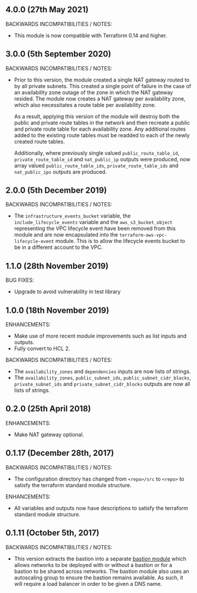 ## 4.0.0 (27th May 2021)

BACKWARDS INCOMPATIBILITIES / NOTES:

* This module is now compatible with Terraform 0.14 and higher.

## 3.0.0 (5th September 2020)

BACKWARDS INCOMPATIBILITIES / NOTES:

* Prior to this version, the module created a single NAT gateway routed to by
  all private subnets. This created a single point of failure in the case of an
  availability zone outage of the zone in which the NAT gateway resided. The
  module now creates a NAT gateway per availability zone, which also 
  necessitates a route table per availability zone. 
  
  As a result, applying this version of the module will destroy both the public 
  and private route tables in the network and then recreate a public and 
  private route table for each availability zone. Any additional routes added 
  to the existing route tables must be readded to each of the newly created 
  route tables.
  
  Additionally, where previously single valued `public_route_table_id`, 
  `private_route_table_id` and `nat_public_ip` outputs were produced, now array
  valued `public_route_table_ids`, `private_route_table_ids` and 
  `nat_public_ips` outputs are produced.

## 2.0.0 (5th December 2019)

BACKWARDS INCOMPATIBILITIES / NOTES:

* The `infrastructure_events_bucket` variable, the `include_lifecycle_events` 
  variable and the `aws_s3_bucket_object` representing the VPC lifecycle event 
  have been removed from this module and are now encapsulated into the 
  `terraform-aws-vpc-lifecycle-event` module. This is to allow the lifecycle 
  events bucket to be in a different account to the VPC.

## 1.1.0 (28th November 2019)

BUG FIXES:

* Upgrade to avoid vulnerability in test library

## 1.0.0 (18th November 2019)

ENHANCEMENTS:

* Make use of more recent module improvements such as list inputs and outputs.
* Fully convert to HCL 2.

BACKWARDS INCOMPATIBILITIES / NOTES:

* The `availability_zones` and `dependencies` inputs are now lists of strings.
* The `availability_zones`, `public_subnet_ids`, `public_subnet_cidr_blocks`,
  `private_subnet_ids` and `private_subnet_cidr_blocks` outputs are now all 
  lists of strings.

## 0.2.0 (25th April 2018)

ENHANCEMENTS:

* Make NAT gateway optional.

## 0.1.17 (December 28th, 2017)

BACKWARDS INCOMPATIBILITIES / NOTES:

* The configuration directory has changed from `<repo>/src` to `<repo>` to
  satisfy the terraform standard module structure.
  
ENHANCEMENTS:

* All variables and outputs now have descriptions to satisfy the terraform
  standard module structure. 

## 0.1.11 (October 5th, 2017)

BACKWARDS INCOMPATIBILITIES / NOTES:

* This version extracts the bastion into a separate 
  [bastion module](https://github.com/infrablocks/terraform-aws-bastion) which
  allows networks to be deployed with or without a bastion or for a bastion to
  be shared across networks. The bastion module also uses an autoscaling group
  to ensure the bastion remains available. As such, it will require a load
  balancer in order to be given a DNS name.
